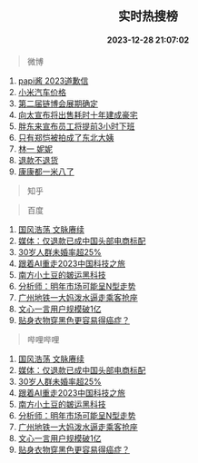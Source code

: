 <div align="center"><h2>实时热搜榜</h2><h4>2023-12-28 21:07:02</h4></div>

> 微博  

1. [papi酱 2023道歉信](https://s.weibo.com/weibo?q=papi%E9%85%B1%202023%E9%81%93%E6%AD%89%E4%BF%A1&t=31&band_rank=1&Refer=top)<br />
2. [小米汽车价格](https://s.weibo.com/weibo?q=%E5%B0%8F%E7%B1%B3%E6%B1%BD%E8%BD%A6%E4%BB%B7%E6%A0%BC&t=31&band_rank=2&Refer=top)<br />
3. [第二届链博会展期确定](https://s.weibo.com/weibo?q=%23%E7%AC%AC%E4%BA%8C%E5%B1%8A%E9%93%BE%E5%8D%9A%E4%BC%9A%E5%B1%95%E6%9C%9F%E7%A1%AE%E5%AE%9A%23&t=31&band_rank=3&Refer=top)<br />
4. [向太宣布将出售耗时十年建成豪宅](https://s.weibo.com/weibo?q=%23%E5%90%91%E5%A4%AA%E5%AE%A3%E5%B8%83%E5%B0%86%E5%87%BA%E5%94%AE%E8%80%97%E6%97%B6%E5%8D%81%E5%B9%B4%E5%BB%BA%E6%88%90%E8%B1%AA%E5%AE%85%23&t=31&band_rank=4&Refer=top)<br />
5. [胖东来宣布员工将提前3小时下班](https://s.weibo.com/weibo?q=%23%E8%83%96%E4%B8%9C%E6%9D%A5%E5%AE%A3%E5%B8%83%E5%91%98%E5%B7%A5%E5%B0%86%E6%8F%90%E5%89%8D3%E5%B0%8F%E6%97%B6%E4%B8%8B%E7%8F%AD%23&t=31&band_rank=5&Refer=top)<br />
6. [只有郑恺被拍成了东北大姨](https://s.weibo.com/weibo?q=%E5%8F%AA%E6%9C%89%E9%83%91%E6%81%BA%E8%A2%AB%E6%8B%8D%E6%88%90%E4%BA%86%E4%B8%9C%E5%8C%97%E5%A4%A7%E5%A7%A8&t=31&band_rank=6&Refer=top)<br />
7. [林一 妮妮](https://s.weibo.com/weibo?q=%E6%9E%97%E4%B8%80%20%E5%A6%AE%E5%A6%AE&t=31&band_rank=7&Refer=top)<br />
8. [退款不退货](https://s.weibo.com/weibo?q=%E9%80%80%E6%AC%BE%E4%B8%8D%E9%80%80%E8%B4%A7&t=31&band_rank=8&Refer=top)<br />
9. [康康都一米八了](https://s.weibo.com/weibo?q=%E5%BA%B7%E5%BA%B7%E9%83%BD%E4%B8%80%E7%B1%B3%E5%85%AB%E4%BA%86&t=31&band_rank=9&Refer=top)<br />

> 知乎  


> 百度  

1. [国风浩荡 文脉赓续](https://www.baidu.com/s?wd=%E5%9B%BD%E9%A3%8E%E6%B5%A9%E8%8D%A1+%E6%96%87%E8%84%89%E8%B5%93%E7%BB%AD&sa=fyb_news&rsv_dl=fyb_news)<br />
2. [媒体：仅退款已成中国头部电商标配](https://www.baidu.com/s?wd=%E5%AA%92%E4%BD%93%EF%BC%9A%E4%BB%85%E9%80%80%E6%AC%BE%E5%B7%B2%E6%88%90%E4%B8%AD%E5%9B%BD%E5%A4%B4%E9%83%A8%E7%94%B5%E5%95%86%E6%A0%87%E9%85%8D&sa=fyb_news&rsv_dl=fyb_news)<br />
3. [30岁人群未婚率超25%](https://www.baidu.com/s?wd=30%E5%B2%81%E4%BA%BA%E7%BE%A4%E6%9C%AA%E5%A9%9A%E7%8E%87%E8%B6%8525%25&sa=fyb_news&rsv_dl=fyb_news)<br />
4. [跟着AI重走2023中国科技之旅](https://www.baidu.com/s?wd=%E8%B7%9F%E7%9D%80AI%E9%87%8D%E8%B5%B02023%E4%B8%AD%E5%9B%BD%E7%A7%91%E6%8A%80%E4%B9%8B%E6%97%85&sa=fyb_news&rsv_dl=fyb_news)<br />
5. [南方小土豆的皴运黑科技](https://www.baidu.com/s?wd=%E5%8D%97%E6%96%B9%E5%B0%8F%E5%9C%9F%E8%B1%86%E7%9A%84%E7%9A%B4%E8%BF%90%E9%BB%91%E7%A7%91%E6%8A%80&sa=fyb_news&rsv_dl=fyb_news)<br />
6. [分析师：明年市场可能呈N型走势](https://www.baidu.com/s?wd=%E5%88%86%E6%9E%90%E5%B8%88%EF%BC%9A%E6%98%8E%E5%B9%B4%E5%B8%82%E5%9C%BA%E5%8F%AF%E8%83%BD%E5%91%88N%E5%9E%8B%E8%B5%B0%E5%8A%BF&sa=fyb_news&rsv_dl=fyb_news)<br />
7. [广州地铁一大妈泼水逼走乘客抢座](https://www.baidu.com/s?wd=%E5%B9%BF%E5%B7%9E%E5%9C%B0%E9%93%81%E4%B8%80%E5%A4%A7%E5%A6%88%E6%B3%BC%E6%B0%B4%E9%80%BC%E8%B5%B0%E4%B9%98%E5%AE%A2%E6%8A%A2%E5%BA%A7&sa=fyb_news&rsv_dl=fyb_news)<br />
8. [文心一言用户规模破1亿](https://www.baidu.com/s?wd=%E6%96%87%E5%BF%83%E4%B8%80%E8%A8%80%E7%94%A8%E6%88%B7%E8%A7%84%E6%A8%A1%E7%A0%B41%E4%BA%BF&sa=fyb_news&rsv_dl=fyb_news)<br />
9. [贴身衣物穿黑色更容易得癌症？](https://www.baidu.com/s?wd=%E8%B4%B4%E8%BA%AB%E8%A1%A3%E7%89%A9%E7%A9%BF%E9%BB%91%E8%89%B2%E6%9B%B4%E5%AE%B9%E6%98%93%E5%BE%97%E7%99%8C%E7%97%87%EF%BC%9F&sa=fyb_news&rsv_dl=fyb_news)<br />

> 哔哩哔哩  

1. [国风浩荡 文脉赓续](https://www.baidu.com/s?wd=%E5%9B%BD%E9%A3%8E%E6%B5%A9%E8%8D%A1+%E6%96%87%E8%84%89%E8%B5%93%E7%BB%AD&sa=fyb_news&rsv_dl=fyb_news)<br />
2. [媒体：仅退款已成中国头部电商标配](https://www.baidu.com/s?wd=%E5%AA%92%E4%BD%93%EF%BC%9A%E4%BB%85%E9%80%80%E6%AC%BE%E5%B7%B2%E6%88%90%E4%B8%AD%E5%9B%BD%E5%A4%B4%E9%83%A8%E7%94%B5%E5%95%86%E6%A0%87%E9%85%8D&sa=fyb_news&rsv_dl=fyb_news)<br />
3. [30岁人群未婚率超25%](https://www.baidu.com/s?wd=30%E5%B2%81%E4%BA%BA%E7%BE%A4%E6%9C%AA%E5%A9%9A%E7%8E%87%E8%B6%8525%25&sa=fyb_news&rsv_dl=fyb_news)<br />
4. [跟着AI重走2023中国科技之旅](https://www.baidu.com/s?wd=%E8%B7%9F%E7%9D%80AI%E9%87%8D%E8%B5%B02023%E4%B8%AD%E5%9B%BD%E7%A7%91%E6%8A%80%E4%B9%8B%E6%97%85&sa=fyb_news&rsv_dl=fyb_news)<br />
5. [南方小土豆的皴运黑科技](https://www.baidu.com/s?wd=%E5%8D%97%E6%96%B9%E5%B0%8F%E5%9C%9F%E8%B1%86%E7%9A%84%E7%9A%B4%E8%BF%90%E9%BB%91%E7%A7%91%E6%8A%80&sa=fyb_news&rsv_dl=fyb_news)<br />
6. [分析师：明年市场可能呈N型走势](https://www.baidu.com/s?wd=%E5%88%86%E6%9E%90%E5%B8%88%EF%BC%9A%E6%98%8E%E5%B9%B4%E5%B8%82%E5%9C%BA%E5%8F%AF%E8%83%BD%E5%91%88N%E5%9E%8B%E8%B5%B0%E5%8A%BF&sa=fyb_news&rsv_dl=fyb_news)<br />
7. [广州地铁一大妈泼水逼走乘客抢座](https://www.baidu.com/s?wd=%E5%B9%BF%E5%B7%9E%E5%9C%B0%E9%93%81%E4%B8%80%E5%A4%A7%E5%A6%88%E6%B3%BC%E6%B0%B4%E9%80%BC%E8%B5%B0%E4%B9%98%E5%AE%A2%E6%8A%A2%E5%BA%A7&sa=fyb_news&rsv_dl=fyb_news)<br />
8. [文心一言用户规模破1亿](https://www.baidu.com/s?wd=%E6%96%87%E5%BF%83%E4%B8%80%E8%A8%80%E7%94%A8%E6%88%B7%E8%A7%84%E6%A8%A1%E7%A0%B41%E4%BA%BF&sa=fyb_news&rsv_dl=fyb_news)<br />
9. [贴身衣物穿黑色更容易得癌症？](https://www.baidu.com/s?wd=%E8%B4%B4%E8%BA%AB%E8%A1%A3%E7%89%A9%E7%A9%BF%E9%BB%91%E8%89%B2%E6%9B%B4%E5%AE%B9%E6%98%93%E5%BE%97%E7%99%8C%E7%97%87%EF%BC%9F&sa=fyb_news&rsv_dl=fyb_news)<br />

